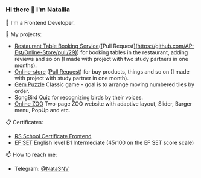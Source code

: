 ### Hi there 👋 I'm Natallia

🌱 I'm a Frontend Developer.

📁 My projects:

- [Restaurant Table Booking Service](https://vagon.herokuapp.com/)([Pull Request][(https://github.com/AP-Est/Online-Store/pull/29)](https://github.com/AP-Est/RestTableBooking/pull/37)) for booking tables in the restaurant, adding reviews and so on (I made with project with two study partners in one months).
- [Online-store](https://ap-est.github.io/Online-Store/) ([Pull Request](https://github.com/AP-Est/Online-Store/pull/29)) for buy products, things and so on (I made with project with study partner in one month).
- [Gem Puzzle](https://rolling-scopes-school.github.io/natalliasnv-JSFE2022Q3/gem-puzzle/) Classic game - goal is to arrange moving numbered tiles by order.
- [SongBird](https://rolling-scopes-school.github.io/natalliasnv-JSFE2022Q3/songbird/main.html) Quiz for recognizing birds by their voices.
- [Online ZOO](https://rolling-scopes-school.github.io/natalliasnv-JSFE2022Q3/online-zoo/pages/main/) Two-page ZOO website with adaptive layout, Slider, Burger menu, PopUp and etc.

📋 Certificates:
- [RS School Certificate Frontend]((https://app.rs.school/certificate/0cw6b30z))
- [EF SET](https://www.efset.org/cert/P48WfC) English level B1 Intermediate (45/100 on the EF SET score scale)

📫 How to reach me:
- Telegram: [@NataSNV](https://t.me/NataSNV)

<!--
**NatalliaSNV/NatalliaSNV** is a ✨ _special_ ✨ repository because its `README.md` (this file) appears on your GitHub profile.

Here are some ideas to get you started:

- 🔭 I’m currently working on ...
- 🌱 I’m currently learning ...
- 👯 I’m looking to collaborate on ...
- 🤔 I’m looking for help with ...
- 💬 Ask me about ...
- 📫 How to reach me: ...
- 😄 Pronouns: ...
- ⚡ Fun fact: ...
-->
